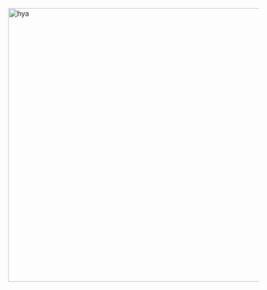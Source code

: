 <img width="551" alt="hya" src="https://github.com/user-attachments/assets/444aa152-e027-4985-9446-0c27a6205665" />
